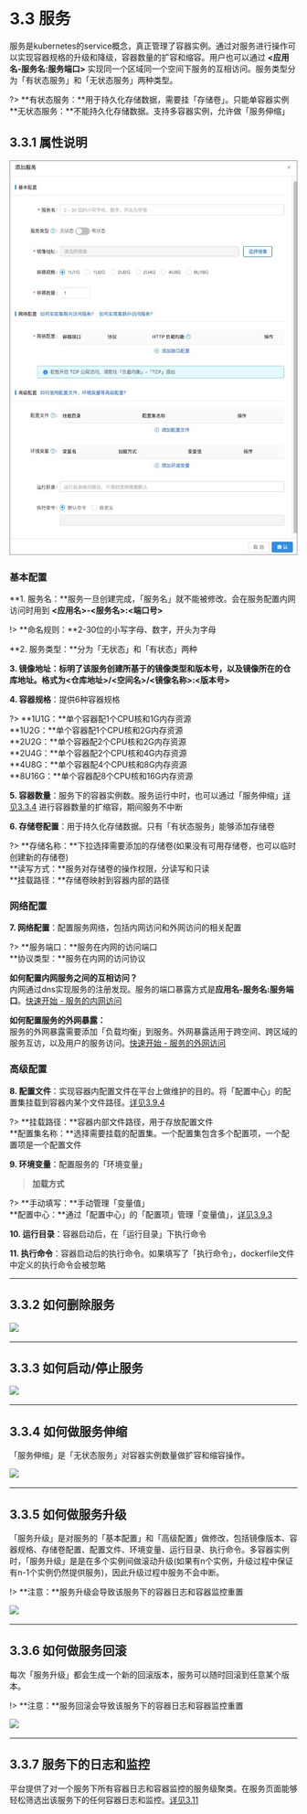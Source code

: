 # 3.3 服务
服务是kubernetes的service概念，真正管理了容器实例。通过对服务进行操作可以实现容器规格的升级和降级，容器数量的扩容和缩容。用户也可以通过 **<应用名-服务名:服务端口>** 实现同一个区域同一个空间下服务的互相访问。服务类型分为「有状态服务」和「无状态服务」两种类型。

?> **有状态服务：**用于持久化存储数据，需要挂「存储卷」。只能单容器实例    
   **无状态服务：**不能持久化存储数据。支持多容器实例，允许做「服务伸缩」

## 3.3.1 属性说明
![](_figures/quick-start/create-app-5.png) 

### 基本配置

**1. 服务名：**服务一旦创建完成，「服务名」就不能被修改。会在服务配置内网访问时用到 **<应用名>-<服务名>:<端口号>**

!> **命名规则：**2-30位的小写字母、数字，开头为字母

**2. 服务类型：**分为「无状态」和「有状态」两种

**3. 镜像地址：**标明了该服务创建所基于的镜像类型和版本号，以及镜像所在的仓库地址。格式为**<仓库地址>/<空间名>/<镜像名称>:<版本号>**

**4. 容器规格**：提供6种容器规格

?> **1U1G：**单个容器配1个CPU核和1G内存资源  
   **1U2G：**单个容器配1个CPU核和2G内存资源  
   **2U2G：**单个容器配2个CPU核和2G内存资源  
   **2U4G：**单个容器配2个CPU核和4G内存资源    
   **4U8G：**单个容器配4个CPU核和8G内存资源    
   **8U16G：**单个容器配8个CPU核和16G内存资源

**5. 容器数量**：服务下的容器实例数。服务运行中时，也可以通过「服务伸缩」[详见3.3.4](#jump4) 进行容器数量的扩缩容，期间服务不中断

**6. 存储卷配置**：用于持久化存储数据。只有「有状态服务」能够添加存储卷

?> **存储名称：**下拉选择需要添加的存储卷(如果没有可用存储卷，也可以临时创建新的存储卷)    
   **读写方式：**服务对存储卷的操作权限，分读写和只读   
   **挂载路径：**存储卷映射到容器内部的路径  

### 网络配置 
**7. 网络配置**：配置服务网络，包括内网访问和外网访问的相关配置

?> **服务端口：**服务在内网的访问端口    
   **协议类型：**服务在内网的访问协议

**如何配置内网服务之间的互相访问？**    
内网通过dns实现服务的注册发现。服务的端口暴露方式是**应用名-服务名:服务端口**。[快速开始 - 服务的内网访问](quick-start/cluster-app.md)

**如何配置服务的外网暴露：**    
服务的外网暴露需要添加「负载均衡」到服务。外网暴露适用于跨空间、跨区域的服务互访，以及用户的服务访问。[快速开始 - 服务的外网访问](quick-start/cluster-app.md)

### 高级配置
**8. 配置文件**：实现容器内配置文件在平台上做维护的目的。将「配置中心」的配置集挂载到容器内某个文件路径。[详见3.9.4](user-guide/configmap.md)

?> **挂载路径：**容器内部文件路径，用于存放配置文件    
   **配置集名称：**选择需要挂载的配置集。一个配置集包含多个配置项，一个配置项是一个配置文件
   
**9. 环境变量**：配置服务的「环境变量」

> **加载方式**

?> **手动填写：**手动管理「变量值」  
   **配置中心：**通过「配置中心」的「配置项」管理「变量值」，[详见3.9.3](user-guide/configmap.md)

**10. 运行目录**：容器启动后，在「运行目录」下执行命令

**11. 执行命令**：容器启动后的执行命令。如果填写了「执行命令」，dockerfile文件中定义的执行命令会被忽略
***

## 3.3.2 如何删除服务

![](_figures/user-guide/service-delete.gif)
***

## 3.3.3 如何启动/停止服务

![](_figures/user-guide/service-start-stop.gif)
***

## <span id="jump4">3.3.4 如何做服务伸缩</span>

「服务伸缩」是「无状态服务」对容器实例数量做扩容和缩容操作。

![](_figures/user-guide/service-scale.gif)
***

## 3.3.5 如何做服务升级

「服务升级」是对服务的「基本配置」和「高级配置」做修改，包括镜像版本、容器规格、存储卷配置、配置文件、环境变量、运行目录、执行命令。多容器实例时，「服务升级」是是在多个实例间做滚动升级(如果有n个实例，升级过程中保证有n-1个实例仍然提供服务)，因此升级过程中服务不会中断。

!> **注意：**服务升级会导致该服务下的容器日志和容器监控重置

![](_figures/user-guide/service-upgrade.gif)

***
## 3.3.6 如何做服务回滚

每次「服务升级」都会生成一个新的回滚版本，服务可以随时回滚到任意某个版本。

!> **注意：**服务回滚会导致该服务下的容器日志和容器监控重置

![](_figures/user-guide/service-rollback.gif)

***
## 3.3.7 服务下的日志和监控
平台提供了对一个服务下所有容器日志和容器监控的服务级聚类。在服务页面能够轻松筛选出该服务下的任何容器日志和监控。[详见3.11](user-guide/log-and-monitor.md)







